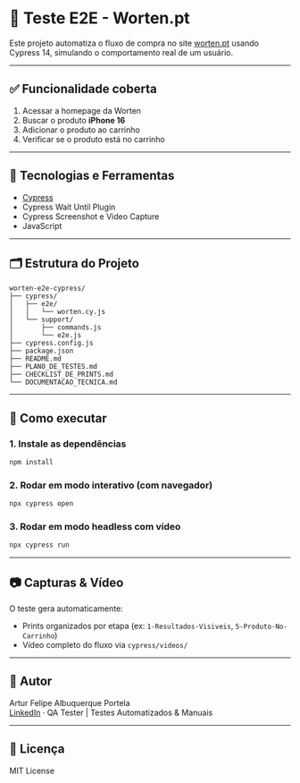 # 🛒 Teste E2E - Worten.pt

Este projeto automatiza o fluxo de compra no site [worten.pt](https://www.worten.pt) usando Cypress 14, simulando o comportamento real de um usuário.

---

## ✅ Funcionalidade coberta

1. Acessar a homepage da Worten
2. Buscar o produto **iPhone 16**
3. Adicionar o produto ao carrinho
4. Verificar se o produto está no carrinho

---

## 🧪 Tecnologias e Ferramentas

- [Cypress](https://www.cypress.io/)
- Cypress Wait Until Plugin
- Cypress Screenshot e Video Capture
- JavaScript

---

## 🗂️ Estrutura do Projeto

```
worten-e2e-cypress/
├── cypress/
│   ├── e2e/
│   │   └── worten.cy.js
│   └── support/
│       ├── commands.js
│       └── e2e.js
├── cypress.config.js
├── package.json
├── README.md
├── PLANO_DE_TESTES.md
├── CHECKLIST_DE_PRINTS.md
└── DOCUMENTACAO_TECNICA.md
```

---

## 🚀 Como executar

### 1. Instale as dependências
```bash
npm install
```

### 2. Rodar em modo interativo (com navegador)
```bash
npx cypress open
```

### 3. Rodar em modo headless com vídeo
```bash
npx cypress run
```

---

## 📷 Capturas & Vídeo

O teste gera automaticamente:

- Prints organizados por etapa (ex: `1-Resultados-Visiveis`, `5-Produto-No-Carrinho`)
- Vídeo completo do fluxo via `cypress/videos/`

---

## 🧠 Autor

Artur Felipe Albuquerque Portela  
[LinkedIn](https://www.linkedin.com/in/arturfelipeqa/) · QA Tester | Testes Automatizados & Manuais

---

## 🧾 Licença

MIT License

